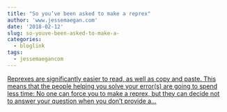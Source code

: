 ```yaml
---
title: "So you’ve been asked to make a reprex"
author: 'www.jessemaegan.com'
date: '2018-02-12'
slug: so-youve-been-asked-to-make-a-
categories:
  - bloglink
tags:
  - jessemaegancom
---
```


[Reprexes are significantly easier to read, as well as copy and paste. This means that the people helping you solve your error(s) are going to spend less time: No one can force you to make a reprex, but they can decide not to answer your question when you don’t provide a...<click to read more>](https://www.jessemaegan.com/post/so-you-ve-been-asked-to-make-a-reprex/)

